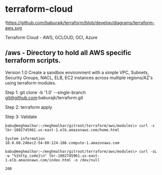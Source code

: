 # terraform-cloud

!https://github.com/baburajk/terraform/blob/develop/diagrams/terraform-aws.svg

Terraform Cloud - AWS, GCLOUD, OCI, Azure

## /aws - Directory to hold all AWS specific terraform scripts.

Version 1.0 
Create a sandbox environment with a simple VPC, Subnets, Security Groups, NACL, ELB, EC2 instances across multiple regions/AZ's using
terraform modules.

Step 1: git clone -b '1.0' --single-branch git@github.com:baburajk/terraform.git

Step 2: terraform apply

Step 3: Validate

```
babu@meghmalhar:~/meghmalhar/gitroot/terraform/aws/modules\> curl -s lbr-1802745961.us-east-1.elb.amazonaws.com/home.html

System information
10.0.60.246ec2-54-80-124-186.compute-1.amazonaws.com

babu@meghmalhar:~/meghmalhar/gitroot/terraform/aws/modules\> curl -sL -w "%{http_code}\n" lbr-1802745961.us-east-1.elb.amazonaws.com/index.html -o /dev/null

200

```



